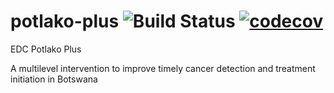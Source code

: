 # potlako-plus ![Build Status](https://github.com/potlako-code-space/potlako.git/actions/workflows/djangoci.yml/badge.svg) [![codecov](https://codecov.io/gh/potlako-code-space/potlako/branch/develop/graph/badge.svg?token=YOURTOKEN)](https://codecov.io/gh/potlako-code-space/potlako)

EDC Potlako Plus

A multilevel intervention to improve timely cancer detection and treatment initiation in Botswana
